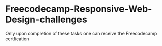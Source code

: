 # Freecodecamp-Responsive-Web-Design-challenges

Only upon completion of these tasks one can receive the Freecodecamp certfication
